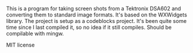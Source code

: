 This is a program for taking screen shots from a Tektronix DSA602 and converting them to standard image formats.  It's based on the WXWidgets library.  The project is setup as a codeblocks project. It's been quite some time since I last compiled it, so no idea if it still compiles.  Should be compilable with mingw.

MIT license
